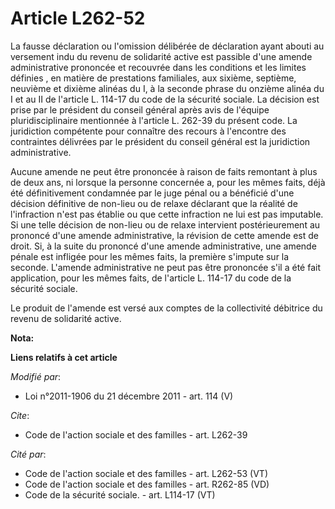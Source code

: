 # Article L262-52

La fausse déclaration ou l'omission délibérée de déclaration ayant abouti au versement indu du revenu de solidarité active
est passible d'une amende administrative prononcée et recouvrée dans les conditions et les limites définies    , en matière
de prestations familiales, aux sixième, septième, neuvième et dixième alinéas du I, à la seconde phrase du onzième alinéa du
I et au II de  l'article L. 114-17 du code de la sécurité sociale. La décision est prise par le président du conseil général
après avis de l'équipe pluridisciplinaire mentionnée à l'article L. 262-39 du présent code. La juridiction compétente pour
connaître des recours à l'encontre des contraintes délivrées par le président du conseil général est la juridiction
administrative. 

Aucune amende ne peut être prononcée à raison de faits remontant à plus de deux ans, ni lorsque la personne concernée a, pour
les mêmes faits, déjà été définitivement condamnée par le juge pénal ou a bénéficié d'une décision définitive de non-lieu ou
de relaxe déclarant que la réalité de l'infraction n'est pas établie ou que cette infraction ne lui est pas imputable. Si une
telle décision de non-lieu ou de relaxe intervient postérieurement au prononcé d'une amende administrative, la révision de
cette amende est de droit. Si, à la suite du prononcé d'une amende administrative, une amende pénale est infligée pour les
mêmes faits, la première s'impute sur la seconde. L'amende administrative ne peut pas être prononcée s'il a été fait
application, pour les mêmes faits, de l'article L. 114-17 du code de la sécurité sociale. 

Le produit de l'amende est versé aux comptes de la collectivité débitrice du revenu de solidarité active.

**Nota:**



**Liens relatifs à cet article**

_Modifié par_:

  - Loi n°2011-1906 du 21 décembre 2011 - art. 114 (V)

_Cite_:

  - Code de l'action sociale et des familles - art. L262-39

_Cité par_:

  - Code de l'action sociale et des familles - art. L262-53 (VT)
  - Code de l'action sociale et des familles - art. R262-85 (VD)
  - Code de la sécurité sociale. - art. L114-17 (VT)
